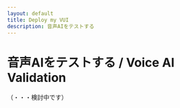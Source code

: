 ```yaml
---
layout: default
title: Deploy my VUI
description: 音声AIをテストする
---
```



# **音声AIをテストする / Voice AI Validation**

（・・・検討中です）
